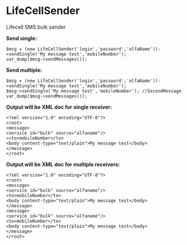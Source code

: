 # LifeCellSender
Lifecell SMS bulk sender

**Send single:**
```
$msg = (new LifeCellSender('login','password','alfaName'))->sendSingle('My message test','mobileNumber');
var_dump($msg->sendMessages());
```
**Send multiple:**
```
$msg = (new LifeCellSender('login','password','alfaName'))->sendSingle('My message test','mobileNumber');
$msg->sendSingle('My message test','mobileNumber'); //SecondMessage
var_dump($msg->sendMessages());
```
**Output will be XML doc for single receiver:**
```
<?xml version="1.0" encoding="UTF-8"?>
<root>
<message>
<service id="bulk" source="alfaname"/>
><to>mobileNumber</to>
<body content-type="text/plain">My message test</body>
</message>
</root>
```
**Output will be XML doc for multiple receivers:**
```
<?xml version="1.0" encoding="UTF-8"?>
<root>
<message>
<service id="bulk" source="alfaname"/>
<to>mobileNumber</to>
<body content-type="text/plain">My message test</body>
</message>
<message>
<service id="bulk" source="alfaname"/>
<to>mobileNumber</to>
<body content-type="text/plain">My message test</body>
</message>
</root>
```
